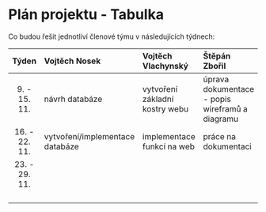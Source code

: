 # Plán projektu - Tabulka

Co budou řešit jednotliví členové týmu v následujících týdnech:

| Týden | Vojtěch Nosek | Vojtěch Vlachynský | Štěpán Zbořil |
| :---: | :---          | :---               | :---          |
| 9. - 15. 11. | návrh databáze | vytvoření základní kostry webu | úprava dokumentace - popis wireframů a diagramu |
| 16. - 22. 11. | vytvoření/implementace databáze | implementace funkcí na web | práce na dokumentaci |
| 23. - 29. 11. |  |  |  |
|  |  |  |  |
|  |  |  |  |
|  |  |  |  |
|  |  |  |  |

